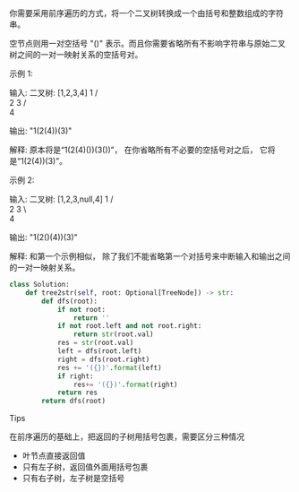 你需要采用前序遍历的方式，将一个二叉树转换成一个由括号和整数组成的字符串。

空节点则用一对空括号 "()" 表示。而且你需要省略所有不影响字符串与原始二叉树之间的一对一映射关系的空括号对。

示例 1:

输入: 二叉树: [1,2,3,4]
       1
     /   \
    2     3
   /    
  4     

输出: "1(2(4))(3)"

解释: 原本将是“1(2(4)())(3())”，
在你省略所有不必要的空括号对之后，
它将是“1(2(4))(3)”。

示例 2:

输入: 二叉树: [1,2,3,null,4]
       1
     /   \
    2     3
     \  
      4 

输出: "1(2()(4))(3)"

解释: 和第一个示例相似，
除了我们不能省略第一个对括号来中断输入和输出之间的一对一映射关系。

```python
class Solution:
    def tree2str(self, root: Optional[TreeNode]) -> str:
        def dfs(root):
            if not root:
                return ''
            if not root.left and not root.right:
                return str(root.val)
            res = str(root.val)
            left = dfs(root.left)
            right = dfs(root.right)
            res += '({})'.format(left)
            if right:
                res+= '({})'.format(right)
            return res
        return dfs(root)
```



Tips

在前序遍历的基础上，把返回的子树用括号包裹，需要区分三种情况

- 叶节点直接返回值
- 只有左子树，返回值外面用括号包裹
- 只有右子树，左子树是空括号